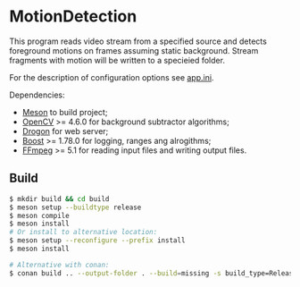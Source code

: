 # MotionDetection

This program reads video stream from a specified source and detects foreground
motions on frames assuming static background. Stream fragments with motion will
be written to a specieied folder.

For the description of configuration options see [app.ini](app.ini).

Dependencies:
- [Meson](https://mesonbuild.com/) to build project;
- [OpenCV](https://github.com/opencv/opencv) >= 4.6.0 for background subtractor
  algorithms;
- [Drogon](https://github.com/drogonframework/drogon) for web server;
- [Boost](https://www.boost.org/) >= 1.78.0 for logging, ranges ang alrogithms;
- [FFmpeg](https://ffmpeg.org/doxygen/trunk/index.html) >= 5.1 for reading
  input files and writing output files.

## Build

```bash
$ mkdir build && cd build
$ meson setup --buildtype release
$ meson compile
$ meson install
# Or install to alternative location:
$ meson setup --reconfigure --prefix install
$ meson install

# Alternative with conan:
$ conan build .. --output-folder . --build=missing -s build_type=Release
```
